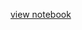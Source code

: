 
[view notebook](http://nbviewer.ipython.org/github/asharma567/Airbnb-deals-using-anomaly-detection/blob/master/Airbnb%20Best%20Room%20Detection.ipynb)